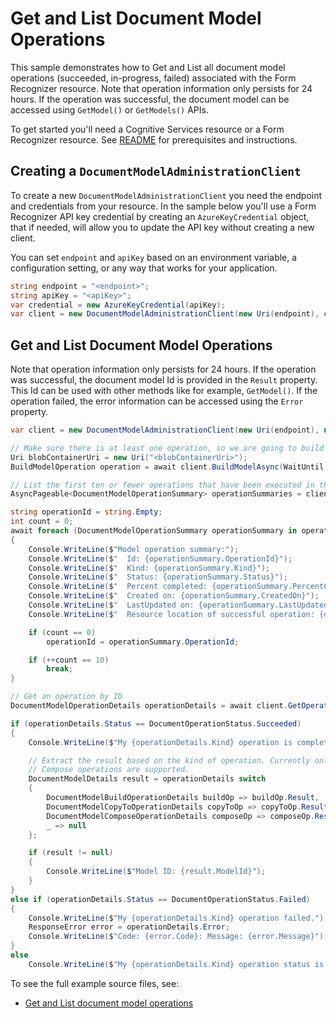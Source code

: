 # Get and List Document Model Operations

This sample demonstrates how to Get and List all document model operations (succeeded, in-progress, failed) associated with the Form Recognizer resource. Note that operation information only persists for 24 hours.
If the operation was successful, the document model can be accessed using `GetModel()` or `GetModels()` APIs.

To get started you'll need a Cognitive Services resource or a Form Recognizer resource.  See [README][README] for prerequisites and instructions.

## Creating a `DocumentModelAdministrationClient`

To create a new `DocumentModelAdministrationClient` you need the endpoint and credentials from your resource. In the sample below you'll use a Form Recognizer API key credential by creating an `AzureKeyCredential` object, that if needed, will allow you to update the API key without creating a new client.

You can set `endpoint` and `apiKey` based on an environment variable, a configuration setting, or any way that works for your application.

```C# Snippet:CreateDocumentModelAdministrationClient
string endpoint = "<endpoint>";
string apiKey = "<apiKey>";
var credential = new AzureKeyCredential(apiKey);
var client = new DocumentModelAdministrationClient(new Uri(endpoint), credential);
```

## Get and List Document Model Operations

Note that operation information only persists for 24 hours. If the operation was successful, the document model Id is provided in the `Result` property. This Id can be used with other methods like for example, `GetModel()`.
If the operation failed, the error information can be accessed using the `Error` property.

```C# Snippet:FormRecognizerSampleGetAndListOperations
var client = new DocumentModelAdministrationClient(new Uri(endpoint), new AzureKeyCredential(apiKey));

// Make sure there is at least one operation, so we are going to build a custom model.
Uri blobContainerUri = new Uri("<blobContainerUri>");
BuildModelOperation operation = await client.BuildModelAsync(WaitUntil.Completed, blobContainerUri, DocumentBuildMode.Template);

// List the first ten or fewer operations that have been executed in the last 24h.
AsyncPageable<DocumentModelOperationSummary> operationSummaries = client.GetOperationsAsync();

string operationId = string.Empty;
int count = 0;
await foreach (DocumentModelOperationSummary operationSummary in operationSummaries)
{
    Console.WriteLine($"Model operation summary:");
    Console.WriteLine($"  Id: {operationSummary.OperationId}");
    Console.WriteLine($"  Kind: {operationSummary.Kind}");
    Console.WriteLine($"  Status: {operationSummary.Status}");
    Console.WriteLine($"  Percent completed: {operationSummary.PercentCompleted}");
    Console.WriteLine($"  Created on: {operationSummary.CreatedOn}");
    Console.WriteLine($"  LastUpdated on: {operationSummary.LastUpdatedOn}");
    Console.WriteLine($"  Resource location of successful operation: {operationSummary.ResourceLocation}");

    if (count == 0)
        operationId = operationSummary.OperationId;

    if (++count == 10)
        break;
}

// Get an operation by ID
DocumentModelOperationDetails operationDetails = await client.GetOperationAsync(operationId);

if (operationDetails.Status == DocumentOperationStatus.Succeeded)
{
    Console.WriteLine($"My {operationDetails.Kind} operation is completed.");

    // Extract the result based on the kind of operation. Currently only Build, CopyTo, and
    // Compose operations are supported.
    DocumentModelDetails result = operationDetails switch
    {
        DocumentModelBuildOperationDetails buildOp => buildOp.Result,
        DocumentModelCopyToOperationDetails copyToOp => copyToOp.Result,
        DocumentModelComposeOperationDetails composeOp => composeOp.Result,
        _ => null
    };

    if (result != null)
    {
        Console.WriteLine($"Model ID: {result.ModelId}");
    }
}
else if (operationDetails.Status == DocumentOperationStatus.Failed)
{
    Console.WriteLine($"My {operationDetails.Kind} operation failed.");
    ResponseError error = operationDetails.Error;
    Console.WriteLine($"Code: {error.Code}: Message: {error.Message}");
}
else
    Console.WriteLine($"My {operationDetails.Kind} operation status is {operationDetails.Status}");
```

To see the full example source files, see:

* [Get and List document model operations](https://github.com/Azure/azure-sdk-for-net/blob/main/sdk/formrecognizer/Azure.AI.FormRecognizer/tests/samples/Sample_GetAndListOperationsAsync.cs)

[README]: https://github.com/Azure/azure-sdk-for-net/tree/main/sdk/formrecognizer/Azure.AI.FormRecognizer#getting-started
